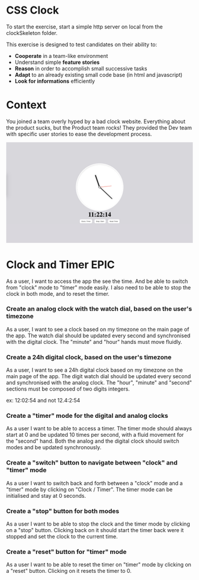 # CSS Clock

To start the exercise, start a simple http server on local from the clockSkeleton folder.

This exercise is designed to test candidates on their ability to:
- **Cooperate** in a team-like environment
- Understand simple **feature stories**
- **Reason** in order to accomplish small successive tasks
- **Adapt** to an already existing small code base (in html and javascript)
- **Look for informations** efficiently

# Context
You joined a team overly hyped by a bad clock website. Everything about the product sucks, but the Product team rocks! They provided the Dev team with specific user stories to ease the development process. 

![Clock](./assets/clock.png)

# Clock and Timer EPIC

As a user, I want to access the app the see the time. And be able to switch from "clock" mode to "timer" mode easily. I also need to be able to stop the clock in both mode, and to reset the timer.

### Create an analog clock with the watch dial, based on the user's timezone

As a user, I want to see a clock based on my timezone on the main page of the app. The watch dial should be updated every second and synchronised with the digital clock. The "minute" and "hour" hands must move fluidly.

### Create a 24h digital clock, based on the user's timezone

As a user, I want to see a 24h digital clock based on my timezone on the main page of the app. The digit watch dial should be updated every second and synchronised with the analog clock. The  "hour", "minute" and "second" sections must be composed of two digits integers.

ex: 12:02:54 and not 12.4:2:54

### Create a "timer" mode for the digital and analog clocks

As a user I want to be able to access a timer. The timer mode should always start at 0 and be updated 10 times per second, with a fluid movement for the "second" hand. Both the analog and the digital clock should switch modes and be updated synchronously.

### Create a "switch" button to navigate between "clock" and "timer" mode

As a user I want to switch back and forth between a "clock" mode and a "timer" mode by clicking on "Clock / Timer". The timer mode can be initialised and stay at 0 seconds.

### Create a "stop" button for both modes

As a user I want to be able to stop the clock and the timer mode by clicking on a "stop" button. Clicking back on it should start the timer back were it stopped and set the clock to the current time.

### Create a "reset" button for "timer" mode

As a user I want to be able to reset the timer on "timer" mode by clicking on a "reset" button. Clicking on it resets the timer to 0.
